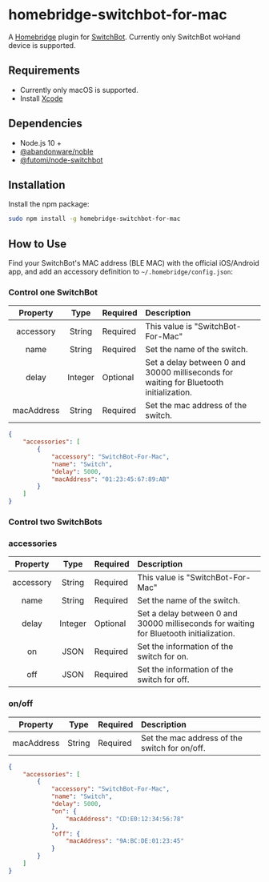 # homebridge-switchbot-for-mac

A [Homebridge](https://github.com/nfarina/homebridge) plugin for [SwitchBot](https://www.switch-bot.com).
Currently only SwitchBot woHand device is supported.

## Requirements

* Currently only macOS is supported.
* Install [Xcode](https://itunes.apple.com/ca/app/xcode/id497799835?mt=12)

## Dependencies

* Node.js 10 +
* [@abandonware/noble](https://github.com/abandonware/noble)
* [@futomi/node-switchbot](https://github.com/futomi/node-switchbot)

## Installation

Install the npm package:

```bash
sudo npm install -g homebridge-switchbot-for-mac
```

## How to Use

Find your SwitchBot's MAC address (BLE MAC) with the official iOS/Android app, and add an accessory definition to `~/.homebridge/config.json`:

### Control one SwitchBot

|Property|Type|Required|Description|
|:-:|:-:|:-|:-|
|accessory|String|Required|This value is "SwitchBot-For-Mac"|
|name|String|Required|Set the name of the switch.|
|delay|Integer|Optional|Set a delay between 0 and 30000 milliseconds for waiting for Bluetooth initialization.|
|macAddress|String|Required|Set the mac address of the switch.|

```json
{
    "accessories": [
        {
            "accessory": "SwitchBot-For-Mac",
            "name": "Switch",
            "delay": 5000,
            "macAddress": "01:23:45:67:89:AB"
        }
    ]
}
```

### Control two SwitchBots

### accessories
|Property|Type|Required|Description|
|:-:|:-:|:-|:-|
|accessory|String|Required|This value is "SwitchBot-For-Mac"|
|name|String|Required|Set the name of the switch.|
|delay|Integer|Optional|Set a delay between 0 and 30000 milliseconds for waiting for Bluetooth initialization.|
|on|JSON|Required|Set the information of the switch for on.|
|off|JSON|Required|Set the information of the switch for off.|

### on/off
|Property|Type|Required|Description|
|:-:|:-:|:-|:-|
|macAddress|String|Required|Set the mac address of the switch for on/off.|

```json
{
    "accessories": [
        {
            "accessory": "SwitchBot-For-Mac",
            "name": "Switch",
            "delay": 5000,
            "on": {
                "macAddress": "CD:E0:12:34:56:78"
            },
            "off": {
                "macAddress": "9A:BC:DE:01:23:45"
            }
        }
    ]
}
```
